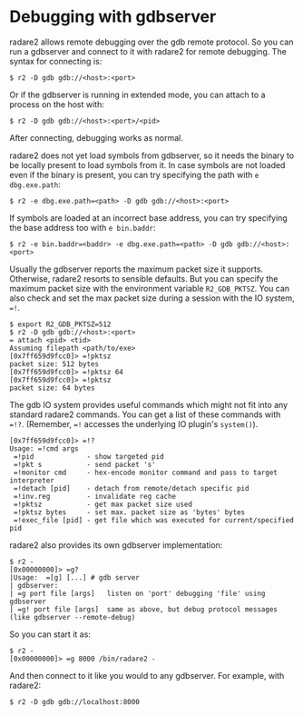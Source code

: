 # Debugging with gdbserver

radare2 allows remote debugging over the gdb remote protocol. So you can run a
gdbserver and connect to it with radare2 for remote debugging. The syntax for
connecting is:
```
$ r2 -D gdb gdb://<host>:<port>
```
Or if the gdbserver is running in extended mode, you can attach to a process on
the host with:
```
$ r2 -D gdb gdb://<host>:<port>/<pid>
```
After connecting, debugging works as normal.

radare2 does not yet load symbols from gdbserver, so it needs the binary to
be locally present to load symbols from it. In case symbols are not loaded even
if the binary is present, you can try specifying the path with `e dbg.exe.path`:
```
$ r2 -e dbg.exe.path=<path> -D gdb gdb://<host>:<port>
```
If symbols are loaded at an incorrect base address, you can try specifying
the base address too with `e bin.baddr`:
```
$ r2 -e bin.baddr=<baddr> -e dbg.exe.path=<path> -D gdb gdb://<host>:<port>
```
Usually the gdbserver reports the maximum packet size it supports. Otherwise,
radare2 resorts to sensible defaults. But you can specify the maximum packet
size with the environment variable `R2_GDB_PKTSZ`. You can also check and set
the max packet size during a session with the IO system, `=!`.
```
$ export R2_GDB_PKTSZ=512
$ r2 -D gdb gdb://<host>:<port>
= attach <pid> <tid>
Assuming filepath <path/to/exe>
[0x7ff659d9fcc0]> =!pktsz
packet size: 512 bytes
[0x7ff659d9fcc0]> =!pktsz 64
[0x7ff659d9fcc0]> =!pktsz
packet size: 64 bytes
```
The gdb IO system provides useful commands which might not fit into any
standard radare2 commands. You can get a list of these commands with
`=!?`. (Remember, `=!` accesses the underlying IO plugin's `system()`).
```
[0x7ff659d9fcc0]> =!?
Usage: =!cmd args
 =!pid             - show targeted pid
 =!pkt s           - send packet 's'
 =!monitor cmd     - hex-encode monitor command and pass to target interpreter
 =!detach [pid]    - detach from remote/detach specific pid
 =!inv.reg         - invalidate reg cache
 =!pktsz           - get max packet size used
 =!pktsz bytes     - set max. packet size as 'bytes' bytes
 =!exec_file [pid] - get file which was executed for current/specified pid
```
radare2 also provides its own gdbserver implementation:
```
$ r2 -
[0x00000000]> =g?
|Usage:  =[g] [...] # gdb server
| gdbserver:
| =g port file [args]   listen on 'port' debugging 'file' using gdbserver
| =g! port file [args]  same as above, but debug protocol messages (like gdbserver --remote-debug)
```
So you can start it as:
```
$ r2 -
[0x00000000]> =g 8000 /bin/radare2 -
```
And then connect to it like you would to any gdbserver. For example, with radare2:
```
$ r2 -D gdb gdb://localhost:8000
```

